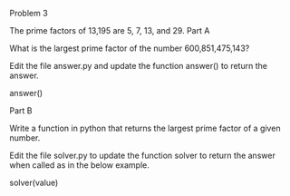 Problem 3

The prime factors of 13,195 are 5, 7, 13, and 29.
Part A

What is the largest prime factor of the number 600,851,475,143?

Edit the file answer.py and update the function answer() to return the answer.

answer()

Part B

Write a function in python that returns the largest prime factor of a given number.

Edit the file solver.py to update the function solver to return the answer when called as in the below example.

solver(value)

